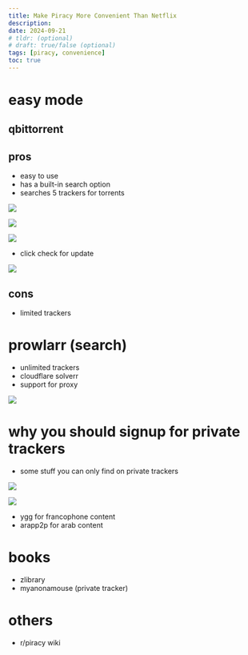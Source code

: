 ```yaml
---
title: Make Piracy More Convenient Than Netflix
description:
date: 2024-09-21
# tldr: (optional)
# draft: true/false (optional)
tags: [piracy, convenience]
toc: true
---
```


# easy mode
## qbittorrent
## pros
- easy to use
- has a built-in search option
- searches 5 trackers for torrents

![](/1.png)

![](/2.jpg)

![](/3.png)

- click check for update

![](/pic-selected-240921-1553-45.png)

## cons
- limited trackers

# prowlarr (search)
- unlimited trackers
- cloudflare solverr
- support for proxy

![](/prowlarr1.png)

# why you should signup for private trackers
- some stuff you can only find on private trackers

![](/ygg1.png)

![](/ygg2.png)

- ygg for francophone content
- arapp2p for arab content

# books
- zlibrary
- myanonamouse (private tracker)

# others
- r/piracy wiki
